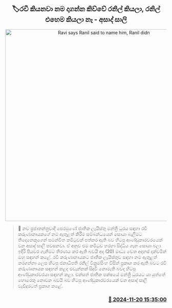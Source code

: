<p align='center'><b><h2 align='center' title='Ravi says Ranil said to name him, Ranil didn't say that - Azad Sali'>🏷රවී කියනවා නම දාගන්න කිව්වේ රනිල් කියලා, රනිල් එහෙම කියලා නෑ - අසාද් සාලි</h2></b></p>
<p align='center'><img src='https://helakuru.sgp1.cdn.digitaloceanspaces.com/esana/images/lib/asad-sali.jpg' width='600' alt='Ravi says Ranil said to name him, Ranil didn't say that - Azad Sali'></p>

>📝 නව ප්‍රජාතන්ත්‍රවාදී පෙරමුණේ ජාතික ලැයිස්තු මන්ත්‍රී ධූරය සඳහා රවී කරුණානායකගේ නම ඇතුළත් කිරීම සම්බන්ධයෙන් සොයා බැලීමට තිදෙනෙකුගෙන් සමන්විත කමිටුවක් පත්කර ඇති බව හිටපු ආණ්ඩුකාරවරයෙක් වන අසාද් සාලි පවසනවා.
ඒ අනුව එම කමිටුව හරහා සිද්ධිය ගැන සොයා බලා ඉදිරි පියවර ගැනීමට තීරණය කර ඇති බවයි අද (20) මාධ්‍ය වෙත අදහස් දක්වමින් ඔහු සඳහන් කළේ.
රවී කරුණානායකට ජාතික ලැයිස්තුව සඳහා නම ඇතුළත් කරගන්නා ලෙස හිටපු ජනාධිපති රනිල් වික්‍රමසිංහ විසින් ප්‍රකාශ කර ඇති බවට රවී කරුණානායක සඳහන් කළද එවැන්නක් සිදුවී නොමැති බවද හිටපු ආණ්ඩුකාරවරයා සඳහන් කළා.
එක්සත් ජාතික පක්ෂයේ මන්ත්‍රී ධූරයට යා යුත්තේ හොරෙකු නොවන බවයි බව හිටපු ආණ්ඩුකාරවරයෙක් වන අසාද් සාලි වැඩිදුරටත් ප්‍රකාශ කළේ. 


<h3 align='right'><a href='https://www.helakuru.lk/esana/p/105284/'>📅 2024-11-20 15:35:00</a></h3>
